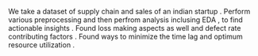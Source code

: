 We take a dataset of supply chain and sales of an indian startup .
Perform various preprocessing and then perfrom analysis inclusing EDA , to find actionable insights .
Found loss making aspects as well and defect rate contributing factors . 
Found ways to minimize the time lag and optimum resource utilization .


